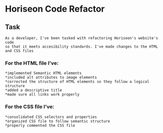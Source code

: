 # Horiseon Code Refactor

## Task
    As a developer, I've been tasked with refactoring Horiseon's website's code 
    so that it meets accesibility standards. I've made changes to the HTML and CSS files

### For the HTML file I've:
    *implemented Semantic HTML elements
    *included alt attributes to image elements
    *corrected the structure of HTML elements so they follow a logical structure
    *added a descriptive title
    *made sure all links work properly

### For the CSS file I've:
    *consolidated CSS selectors and properties
    *organized CSS file to follow semantic structure
    *properly commented the CSS file
